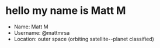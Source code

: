 # hello my name is Matt M

* Name: Matt M
* Username: @mattmrsa
* Location: outer space (orbiting satellite--planet classified)
